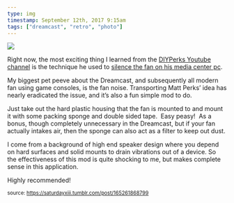 ```yaml
---
type: img
timestamp: September 12th, 2017 9:15am
tags: ["dreamcast", "retro", "photo"]
---
```

<img src="https://saturdayxiii.github.io/media/media/165261868799.jpg"/>
                                                                                          
Right now, the most exciting thing I learned from the <a href="https://www.youtube.com/channel/UCUQo7nzH1sXVpzL92VesANw" target="_blank">DIYPerks Youtube channel</a> is the technique he used to <a href="https://www.youtube.com/watch?v=e3fnsGHe8eE" target="_blank">silence the fan on his media center pc</a>.

My biggest pet peeve about the Dreamcast, and subsequently all modern fan using game consoles, is the fan noise. Transporting Matt Perks’ idea has nearly eradicated the issue, and it’s also a fun simple mod to do.  

Just take out the hard plastic housing that the fan is mounted to and mount it with some packing sponge and double sided tape.  Easy peasy!  As a bonus, though completely unnecessary in the Dreamcast, but if your fan actually intakes air, then the sponge can also act as a filter to keep out dust.

I come from a background of high end speaker design where you depend on hard surfaces and solid mounts to drain vibrations out of a device. So the effectiveness of this mod is quite shocking to me, but makes complete sense in this application.

Highly recommended!
 
                                    
                
                
                
                
                                
<small>source: https://saturdayxiii.tumblr.com/post/165261868799</small>